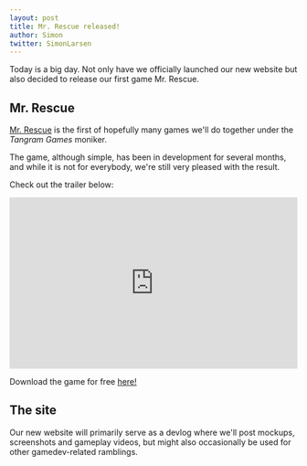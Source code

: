```yaml
---
layout: post
title: Mr. Rescue released!
author: Simon
twitter: SimonLarsen
---
```

Today is a big day. Not only have we officially launched our new website but also
decided to release our first game Mr. Rescue.

## Mr. Rescue ##

[Mr. Rescue](http://tangramgames.dk/games/mrrescue/) is the first of hopefully many games we'll do together under
the *Tangram Games* moniker. 

The game, although simple, has been in development for several months,
and while it is not for everybody, we're still very pleased with the result.

Check out the trailer below:

<iframe width="100%" height="300" src="http://www.youtube.com/embed/5k7ctkHAURw" frameborder="0" allowfullscreen>
</iframe>

Download the game for free [here!](http://tangramgames.dk/games/mrrescue/)

## The site ##

Our new website will primarily serve as a devlog where we'll post
mockups, screenshots and gameplay videos, but might also occasionally be used for
other gamedev-related ramblings.

